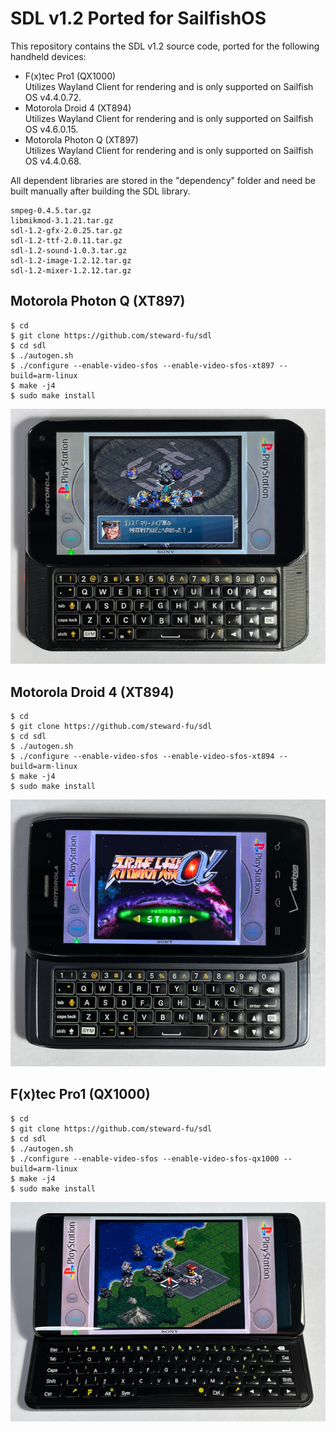 # SDL v1.2 Ported for SailfishOS  
This repository contains the SDL v1.2 source code, ported for the following handheld devices:  
- F(x)tec Pro1 (QX1000)  
  Utilizes Wayland Client for rendering and is only supported on Sailfish OS v4.4.0.72.
- Motorola Droid 4 (XT894)  
  Utilizes Wayland Client for rendering and is only supported on Sailfish OS v4.6.0.15.
- Motorola Photon Q (XT897)  
  Utilizes Wayland Client for rendering and is only supported on Sailfish OS v4.4.0.68.

All dependent libraries are stored in the "dependency" folder and need be built manually after building the SDL library.
```
smpeg-0.4.5.tar.gz
libmikmod-3.1.21.tar.gz
sdl-1.2-gfx-2.0.25.tar.gz
sdl-1.2-ttf-2.0.11.tar.gz
sdl-1.2-sound-1.0.3.tar.gz
sdl-1.2-image-1.2.12.tar.gz
sdl-1.2-mixer-1.2.12.tar.gz
```

## Motorola Photon Q (XT897)
```
$ cd
$ git clone https://github.com/steward-fu/sdl
$ cd sdl
$ ./autogen.sh
$ ./configure --enable-video-sfos --enable-video-sfos-xt897 --build=arm-linux
$ make -j4
$ sudo make install
```
![image](image/xt897.jpg)  

## Motorola Droid 4 (XT894)
```
$ cd
$ git clone https://github.com/steward-fu/sdl
$ cd sdl
$ ./autogen.sh
$ ./configure --enable-video-sfos --enable-video-sfos-xt894 --build=arm-linux
$ make -j4
$ sudo make install
```
![image](image/xt894.jpg)  

## F(x)tec Pro1 (QX1000)
```
$ cd
$ git clone https://github.com/steward-fu/sdl
$ cd sdl
$ ./autogen.sh
$ ./configure --enable-video-sfos --enable-video-sfos-qx1000 --build=arm-linux
$ make -j4
$ sudo make install
```
![image](image/qx1000.jpg)
